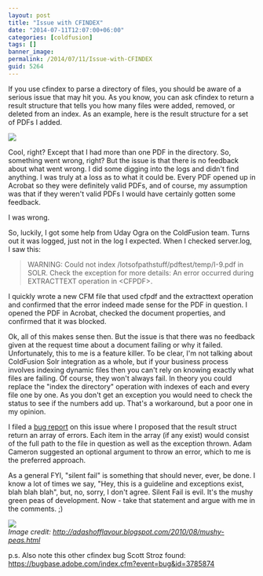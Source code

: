 ```yaml
---
layout: post
title: "Issue with CFINDEX"
date: "2014-07-11T12:07:00+06:00"
categories: [coldfusion]
tags: []
banner_image: 
permalink: /2014/07/11/Issue-with-CFINDEX
guid: 5264
---
```


<p>
If you use cfindex to parse a directory of files, you should be aware of a serious issue that may hit you. As you know, you can ask cfindex to return a result structure that tells you how many files were added, removed, or deleted from an index. As an example, here is the result structure for a set of PDFs I added.
</p>
<!--more-->
<p>
<img src="https://static.raymondcamden.com/images/s117.png" />
</p>

<p>
Cool, right? Except that I had more than one PDF in the directory. So, something went wrong, right? But the issue is that there is no feedback about what went wrong. I did some digging into the logs and didn't find anything. I was truly at a loss as to what it could be. Every PDF opened up in Acrobat so they were definitely valid PDFs, and of course, my assumption was that if they weren't valid PDFs I would have certainly gotten some feedback.
</p>

<p>
I was wrong.
</p>

<p>
So, luckily, I got some help from Uday Ogra on the ColdFusion team. Turns out it was logged, just not in the log I expected. When I checked server.log, I saw this:
</p>

<blockquote>
WARNING: Could not index /lotsofpathstuff/pdftest/temp/I-9.pdf in SOLR. Check the exception for more details: An error occurred during EXTRACTTEXT operation in &lt;CFPDF&gt;.
</blockquote>

<p>
I quickly wrote a new CFM file that used cfpdf and the extracttext operation and confirmed that the error indeed made sense for the PDF in question. I opened the PDF in Acrobat, checked the document properties, and confirmed that it was blocked.
</p>

<p>
Ok, all of this makes sense then. But the issue is that there was no feedback given at the request time about a document failing or why it failed. Unfortunately, this to me is a feature killer. To be clear, I'm not talking about ColdFusion Solr integration as a whole, but if your business process involves indexing dynamic files then you can't rely on knowing exactly what files are failing. Of course, they won't always fail. In theory you could replace the "index the directory" operation with indexes of each and every file one by one. As you don't get an exception you would need to check the status to see if the numbers add up. That's a workaround, but a poor one in my opinion.
</p>

<p>
I filed a <a href="https://bugbase.adobe.com/index.cfm?event=bug&id=3787621">bug report</a> on this issue where I proposed that the result struct return an array of errors. Each item in the array (if any exist) would consist of the full path to the file in question as well as the exception thrown. Adam Cameron suggested an optional argument to throw an error, which to me is the preferred approach.
</p>

<p>
As a general FYI, "silent fail" is something that should never, ever, be done. I know a lot of times we say, "Hey, this is a guideline and exceptions exist, blah blah blah", but, no, sorry, I don't agree. Silent Fail is evil. It's the mushy green peas of development. Now - take that statement and argue with me in the comments. ;)
</p>

<p>
<img src="https://static.raymondcamden.com/images/SAM_3213.JPG" /><br/>
<i>Image credit: <a href="http://adashofflavour.blogspot.com/2010/08/mushy-peas.html">http://adashofflavour.blogspot.com/2010/08/mushy-peas.html</a></i>
</p>

<p>
p.s. Also note this other cfindex bug Scott Stroz found: <a href="https://bugbase.adobe.com/index.cfm?event=bug&id=3785874">https://bugbase.adobe.com/index.cfm?event=bug&id=3785874</a>
</p>